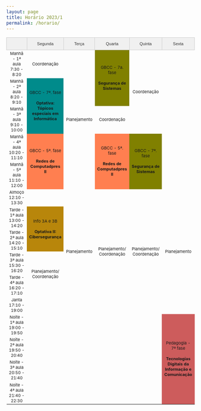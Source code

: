 ```yaml
---
layout: page
title: Horário 2023/1
permalink: /horario/
---
```

<style>
table{
  border-collapse:collapse;
  border-color:#ccc;
  border-spacing:0;
}
td{
    border-collapse:collapse;
    border-color:#ccc;
    border-spacing:0; 
    font-size:11px;
    text-align: center;
    width:100px
  }
  th{
    background-color:#f0f0f0;
    border-color:#ccc;
    border-style:solid;
    border-width:1px;color:#333;
    font-family:Arial, sans-serif;
    font-size:11px;
    font-weight:normal;
    overflow:hidden;
    padding:10px 5px;
    word-break:normal;
  }
  table {
  width: 100%;
}

.redes1{
    background-color:coral
}
.redes2{
    background-color:chocolate
}
.seguranca{
    background-color:olive
}
.topicos1{
    background-color:darkcyan
}
.tics{
    background-color:indianred
}
.tecinf1{
    background-color:darkgoldenrod
}
.l1{
    border-color:inherit;
    text-align:center;
    vertical-align:middle
}



</style>
  <table >
 
  <thead>
    <tr>
      <th class="l1"></th>
      <th class="l1">Segunda</th>
      <th class="l1">Terça</th>
      <th class="l1">Quarta</th>
      <th class="l1">Quinta</th>
      <th class="l1">Sexta</th>
    </tr>
  </thead>
  <tbody>
    <tr>
      <td >Manhã - 1ª aula<br>7:30 - 8:20</td>
      <td >Coordenação</td>
      <td rowspan="5">Planejamento</td>
      <td class="seguranca" rowspan="2">GBCC - 7a. fase<br><br><b>Segurança de Sistemas</b></td>      
      <td rowspan="3">Coordenação</td>
      <td ></td>      
    </tr>
    <tr>
      <td >Manhã - 2ª aula<br>8:20 - 9:10</td>
      <td class="topicos1" rowspan="2">GBCC - 7ª. fase<br><br><b>Optativa: Tópicos especiais em Informática</b></td>
      <td ></td>
    </tr>
    <tr>
      <td >Manhã - 3ª aula<br>9:10 - 10:00</td>      
      <td >Coordenação</td>
      <td ></td>
    </tr>
    <tr>
      <td >Manhã - 4ª aula<br>10:20 - 11:10</td>      
      <td class="redes1" rowspan="2">GBCC - 5ª. fase<br><br><b>Redes de Computadpres II</b></td>
      <td class="redes1" rowspan="2">GBCC - 5ª. fase<br><br><b>Redes de Computadpres II</b></td>
      <td class="seguranca" rowspan="2">GBCC - 7ª. fase<br><br><b>Segurança de Sistemas</b></td> 
      <td ></td>  
    </tr>
     <tr>
      <td >Manhã - 5ª aula<br>11:10 - 12:00</td>      
      <td ></td>
    </tr>
    </tr>
    <tr>
      <td >Almoço<br>12:10 - 13:30</td>      
      <td ></td>
      <td ></td>
      <td ></td>
      <td ></td>
      <td ></td>
    </tr>
    <tr>
      <td >Tarde - 1ª aula<br>13:00 - 14:20</td>      
      <td class="tecinf1" rowspan="2">Info 3A e 3B<br><br><b>Optativa II: Cibersegurança</b></td>
      <td rowspan="4">Planejamento</td>
      <td rowspan="4">Planejamento/ Coordenação</td>
      <td rowspan="4">Planejamento/ Coordenação</td>
      <td rowspan="4">Planejamento</td>
    </tr>
    <tr>
      <td >Tarde - 2ª aula<br>14:20 - 15:10</td>  
    </tr>
    <tr>
      <td >Tarde - 3ª aula<br>15:30 - 16:20</td>  
      <td rowspan="2">Planejamento/ Coordenação</td>
    </tr>
   <tr>
      <td>Tarde - 4ª aula<br>16:20 - 17:10</td>  
    </tr>
    <tr>
      <td >Janta<br>17:10 - 19:00</td>      
      <td ></td>
      <td ></td>
      <td ></td>
      <td ></td>
      <td ></td>
    </tr>
    <tr>
      <td >Noite - 1ª aula<br>19:00 - 19:50</td>      
      <td ></td>
      <td ></td>
      <td ></td>
      <td ></td>
      <td class="tics" rowspan="4">Pedagogia - 7ª fase<br><br><b>Tecnologias Digitais da Informação e Comunicação</b></td>
    </tr>
    <tr>
      <td >Noite - 2ª aula<br>19:50 - 20:40</td>      
      <td ></td>
      <td ></td>
      <td ></td>
      <td ></td>
    </tr>
    <tr>
      <td >Noite - 3ª aula<br>20:50 - 21:40</td>      
      <td ></td>
      <td ></td>
      <td ></td>
      <td ></td>
    </tr>
    <tr>
      <td >Noite - 4ª aula<br>21:40 - 22:30</td>      
      <td ></td>
      <td ></td>
      <td ></td>
      <td ></td>
    </tr>
   
  </tbody>
  </table>